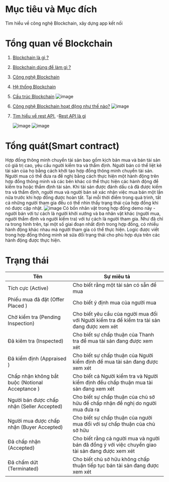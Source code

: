 # Mục tiêu và Mục đích

  Tìm hiểu về công nghệ Blockchain, xây dựng app kết nối
       
#  Tổng quan về Blockchain


1. [Blockchain là gì ?](https://github.com/NguyenHaDoanh/se07-24.1/blob/main/Definition/Blockchain)
2. [Blockchain dùng để làm gì ?](https://github.com/NguyenHaDoanh/se07-24.1/blob/main/Definition/Use)
3. [Công nghệ Blockchain](https://github.com/NguyenHaDoanh/se07-24.1/blob/main/Definition/Tech)
4. [Hệ thống Blockchain](https://github.com/NguyenHaDoanh/se07-24.1/blob/main/Definition/System)
5. [Cấu trúc Blockchain](https://github.com/NguyenHaDoanh/se07-24.1/blob/main/Definition/Structure)
       ![image](https://user-images.githubusercontent.com/92350565/150643595-f616cff5-b4e9-4154-8126-c5ccb2a118f1.png)
6. [Công nghệ Blockchain hoạt động như thế nào?](https://github.com/NguyenHaDoanh/se07-24.1/blob/main/Definition/Operation)
      ![image](https://user-images.githubusercontent.com/92654803/138794853-808260b1-f07c-4699-b6a3-d7e203af86cc.png)
7. [Tìm hiểu về rest API.](https://www.redhat.com/en/topics/api/what-is-a-rest-api?fbclid=IwAR3LFXGv7ET1Lu9_MdPFU0NxX92vHVXwGm6xNDvXNPOwmImbQeWFX5XUV3o)
  -[Rest API là gì](https://itnavi.com.vn/blog/rest-api-la-gi/)
  
    ![image](https://user-images.githubusercontent.com/92350565/150643594-b1edf0e3-f0eb-4dfa-9442-d02f40c6d791.png)
    ![image](https://user-images.githubusercontent.com/92350565/150643597-d71f4f87-948a-4e95-9840-835011862aad.png)


# Tổng quát(Smart contract)
Hợp đồng thông minh chuyển tài sản bao gồm kịch bản mua và bán tài sản có giá trị cao, yêu cầu người kiểm tra và thẩm định. Người bán có thể liệt kê tài sản của họ bằng cách khởi tạo hợp đồng thông minh chuyển tài sản. Người mua có thể đưa ra đề nghị bằng cách thực hiện một hành động trên hợp đồng thông minh và các bên khác có thể thực hiện các hành động để kiểm tra hoặc thẩm định tài sản. Khi tài sản được đánh dấu cả đã được kiểm tra và thẩm định, người mua và người bán sẽ xác nhận việc mua bán một lần nữa trước khi hợp đồng được hoàn tất. Tại mỗi thời điểm trong quá trình, tất cả những người tham gia đều có thể nhìn thấy trạng thái của hợp đồng khi nó được cập nhật. 
![image](https://user-images.githubusercontent.com/86102398/138625413-45b50ebf-0624-4e74-b9f7-c432f29acedb.png)
Có bốn nhân vật trong hợp đồng demo này - người bán với tư cách là người khởi xướng và ba nhân vật khác (người mua, người thẩm định và người kiểm tra) với tư cách là người tham gia. Như đã chỉ ra trong hình trên, tại một số giai đoạn nhất định trong hợp đồng, có nhiều hành động khác nhau mà người tham gia có thể thực hiện. Logic được viết trong hợp đồng thông minh sẽ sửa đổi trạng thái cho phù hợp dựa trên các hành động được thực hiện. 

# Trạng thái
|Tên|Sự miêu tả|
|---|----------|
|Tích cực (Active)|Cho biết rằng một tài sản có sẵn để mua|
|Phiếu mua đã đặt (Offer Placed )|Cho biết ý định mua của người mua|
|Chờ kiểm tra (Pending Inspection)|Cho biết yêu cầu của người mua đối với Người kiểm tra để kiểm tra tài sản đang được xem xét|
|Đã kiêm tra (Inspected)|Cho biết sự chấp thuận của Thanh tra để mua tài sản đang được xem xét|
|Đã kiểm định (Appraised )|Cho biết sự chấp thuận của Người kiểm định để mua tài sản đang được xem xét|
|Chấp nhận không bắt buộc (Notional Acceptance )|Cho biết cả Người kiểm tra và Người kiểm định đều chấp thuận mua tài sản đang xem xét|
|Người bán được chấp nhận (Seller Accepted)|Cho biết sự chấp thuận của chủ sở hữu để chấp nhận đề nghị do người mua đưa ra|
|Người mua được chấp nhận (Buyer Accepted) |Cho biết sự chấp thuận của người mua đối với sự chấp thuận của chủ sở hữu|
|Đã chấp nhận (Accepted)|Cho biết rằng cả người mua và người bán đã đồng ý với việc chuyển giao tài sản đang được xem xét|
|Đã chấm dứt (Terminated)|Cho biết chủ sở hữu không chấp thuận tiếp tục bán tài sản đang được xem xét|

  
